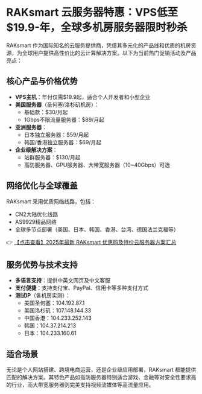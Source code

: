 # RAKsmart 云服务器特惠：VPS低至$19.9-年，全球多机房服务器限时秒杀

RAKsmart 作为国际知名的云服务提供商，凭借其多元化的产品线和优质的机房资源，为全球用户提供高性价比的云计算解决方案。以下为当前热门促销活动及产品亮点：

## 核心产品与价格优势

- **VPS主机**：年付仅需$19.9起，适合个人开发者和小型企业
- **美国服务器**（圣何塞/洛杉矶机房）：
  - 基础款：$30/月起
  - 1Gbps不限流量服务器：$89/月起
- **亚洲服务器**：
  - 日本独立服务器：$59/月起
  - 韩国/香港独立服务器：$69/月起
- **企业级解决方案**：
  - 站群服务器：$130/月起
  - 高防服务器、GPU服务器、大带宽服务器（10~40Gbps）可选

## 网络优化与全球覆盖

RAKsmart 采用优质网络线路，包括：
- CN2大陆优化线路
- AS9929精品网络
- 全球多节点部署（美国、日本、韩国、香港、台湾、德国法兰克福等）

👉 [【点击查看】2025年最新 RAKsmart 优惠码及特价云服务器方案汇总](https://bit.ly/raksmart)

## 服务优势与技术支持

- **多语言支持**：提供中英文网页及中文客服
- **支付便捷**：支持支付宝、PayPal、信用卡等多种支付方式
- **测试IP**（各机房实测）：
  - 美国圣何塞：104.192.87.1
  - 美国洛杉矶：107.148.144.33
  - 中国香港：104.233.252.143
  - 韩国：104.37.214.213
  - 日本：104.233.160.61

## 适合场景

无论是个人网站搭建、跨境电商运营，还是企业级应用部署，RAKsmart 都能提供匹配的解决方案。其特色产品如高防服务器特别适合游戏、金融等对安全性要求高的行业，而大带宽服务器则完美支持视频流媒体等高流量应用。